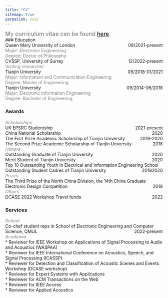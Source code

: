 ```yaml
---
title: "CV"
sitemap: True
permalink: /cv/
---
```

<div style="color:grey;font-weight:500;font-size:18px"> 
My curriculum vitae can be found <a href="/assets/CV_Jinhua.pdf">here</a>.
</div>
### Education
<div style="text-align:left;">Queen Mary University of London<span style="float:right;">09/2021-present</span></div>
<div style="text-align:left;color:grey;">Major: Electronic Engineering</div>
<div style="text-align:left;color:grey;">Degree: Doctor of Philosophy</div>

<div style="text-align:left;">CVSSP, University of Surrey<span style="float:right;">12/2022-present</span></div>
<div style="text-align:left;color:grey;">Visiting researcher</div>

<div style="text-align:left;">Tianjin University<span style="float:right;">09/2018-01/2021</span></div>
<div style="text-align:left;color:grey;">Major: Information and Communication Engineering</div>
<div style="text-align:left;color:grey;">Degree: Master of Engineering</div>

<div style="text-align:left;">Tianjin University<span style="float:right;">09/2014-06/2018</span></div>
<div style="text-align:left;color:grey;">Major: Electronic Information Engineering</div>
<div style="text-align:left;color:grey;">Degree: Bachelor of Engineering</div>

### Awards
<div style="color:grey;">
<i>Scholarships</i>
</div>
<div style="text-align:left;">UK EPSRC Studentship<span style="float:right;">2021-present</span></div>
<div style="text-align:left;">China National Scholarship<span style="float:right;">2020</span></div>
<div style="text-align:left;">The Fisrt Prize Academic Scholarship of Tianjin University<span style="float:right;">2019-2020</span></div>
<div style="text-align:left;">The Second Prize Academic Scholarship of Tianjin University<span style="float:right;">2018</span></div>

<div style="color:grey;">
<i>Honors</i>
</div>
<div style="text-align:left;">Outstanding Graduate of Tianjin University<span style="float:right;">2020</span></div>
<div style="text-align:left;">Merit Student of Tianjin University<span style="float:right;">2020</span></div>
<div style="text-align:left;">Top 10 Outstanding Youth in Electrical and Information Engineering School<span style="float:right;">2020</span></div>
<div style="text-align:left;">Outstanding Student Cadres of Tianjin University<span style="float:right;">2019</span></div>

<div style="color:grey;">
<i>Prizes</i>
</div>
<div style="text-align:left;">The Third Prize of the North China Division, the 14th China Graduate Electronic Design Competition<span style="float:right;">2019</span></div>

<div style="color:grey;">
<i>Others</i>
</div>                                                              
<div style="text-align:left;">DCASE 2022 Workshop Travel funds<span style="float:right;">2022</span></div>

### Services
<div style="color:grey;">
<i>School</i>
</div>
<div style="text-align:left;">
Co-chef student reps in School of Electronic Engineering and Computer Science, QMUL
<span style="float:right;">2022-present</span></div>

<div style="color:grey;">
<i>Academia</i>
</div>
* Reviewer for IEEE Workshop on Applications of Signal Processing to Audio and Acoustics (WASPAA)<br>
* Reviewer for IEEE International Conference on Acoustics, Speech, and Signal Processing (ICASSP)<br>
* Reviewer for Detection and Classification of Acoustic Scenes and Events Workshop (DCASE workshop)<br>
* Reviewer for Expert Systems with Applications<br>
* Reviewer for ACM Transactions on the Web<br>
* Reviewer for IEEE Access<br>
* Reviewer for Applied Acoustics<br>
